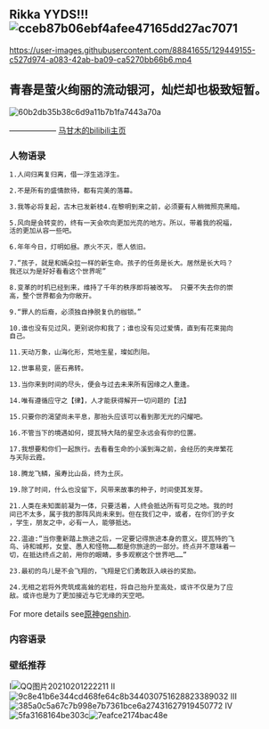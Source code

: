 ## Rikka YYDS!!! ![cceb87b06ebf4afee47165dd27ac7071](https://user-images.githubusercontent.com/88841655/129449154-caf010dd-24eb-445a-b6f6-2c6abab36ad7.jpg)



https://user-images.githubusercontent.com/88841655/129449155-c527d974-a083-42ab-ba09-ca5270bb66b6.mp4


## 青春是萤火绚丽的流动银河，灿烂却也极致短暂。
![60b2db35b38c6d9a11b7b1fa7443a70a](https://user-images.githubusercontent.com/88841655/129449067-5701c8f5-b9f9-4a81-95ac-326f00ac2fca.jpg)

—————— [马甘木的bilibili主页](https://space.bilibili.com/37660277)

### 人物语录

```markdown
1.人间归离复归离，借一浮生逃浮生。

2.不是所有的盛情款待，都有完美的落幕。

3.我等必将复起，古木已发新枝4.在黎明到来之前，必须要有人稍微照亮黑暗。

5.风向是会转变的，终有一天会吹向更加光亮的地方。所以，带着我的祝福，
活的更加从容一些吧。

6.年年今日，灯明如昼。原火不灭，愿人依旧。                             

7.“孩子，就是和嫣朵拉一样的新生命。孩子的任务是长大。居然是长大吗？
我还以为是好好看看这个世界呢” 

8.变革的时机已经到来，维持了千年的秩序即将被改写。 只要不失去你的崇
高，整个世界都会为你敞开。 

9.“罪人的后裔，必须独自挣脱复仇的枷锁。”

10.谁也没有见过风，更别说你和我了；谁也没有见过爱情，直到有花束拋向
自己。

11.天动万象，山海化形，荒地生星，璨如烈阳。

12.世事易变，匪石弗转。

13.当你来到时间的尽头，便会与过去未来所有因缘之人重逢。

14.唯有遵循应守之【律】，人才能获得解开一切问题的【法】

15.只要你的渴望尚未平息，那抬头应该可以看到那无光的闪耀吧。 

16.不管当下的境遇如何，提瓦特大陆的星空永远会有你的位置。
 
17.我想要和你们一起旅行。去看看生命的小溪到海之前，会经历的夹岸繁花
与天际云霞。

18.腾龙飞鳞，虽寿比山岳，终为土灰。

19.除了时间，什么也没留下，风带来故事的种子，时间使其发芽。

21.人类在未知面前凝为一体，只要活着，人终会抵达所有可见之地。我的时
间已不太多，属于我的那阵风尚未来到。但在我们之中，或者，在你们的子女
，学生，朋友之中，必有一人，能够抵达。

22.温迪:“当你重新踏上旅途之后，一定要记得旅途本身的意义。提瓦特的飞
鸟、诗和城邦，女皇、愚人和怪物……都是你旅途的一部分。终点并不意味着一
切，在抵达终点之前，用你的眼睛，多多观察这个世界吧……”

23.最初的鸟儿是不会飞翔的，飞翔是它们勇敢跃入峡谷的奖励。

24.无相之岩将外壳筑成高耸的岩柱，将自己抬升至高处，或许不仅是为了应
敌。或许也是为了更加接近与它无缘的天空吧。
```

For more details see[原神genshin](https://ys.mihoyo.com/).

### 内容语录

### 壁纸推荐
Ⅰ![QQ图片20210201222211](https://user-images.githubusercontent.com/88841655/129449091-b2df2f96-3de0-4052-887d-b3ec510678ca.jpg)
Ⅱ![9c8e41b6e344cd468fe64c8b344030751628823389032](https://user-images.githubusercontent.com/88841655/129449118-4f647799-4809-4a8c-b7cf-c3c7b54cc2f4.jpeg)
Ⅲ![385a0c5a67c7b998e7b7361bce6a27431627919450772](https://user-images.githubusercontent.com/88841655/129449123-552c4a2d-0334-4ab1-9bd6-c607f879193b.jpeg)
Ⅳ![5fa3168164be303c](https://user-images.githubusercontent.com/88841655/129449127-ca958114-ca35-4a79-85f3-0c2770631635.jpg)![7eafce2174bac48e](https://user-images.githubusercontent.com/88841655/129449132-d395c524-a2f1-45d0-8374-353cd163e9a9.jpg)


